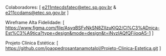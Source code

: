 Colaboradores:
[ e211mtecdsfatec@etec.sp.gov.br &
e211ccdams@etec.sp.gov.br ]

Wireframe Alta Fidelidade: 
[ https://www.figma.com/file/AsyqBSFvNkSN8ZIIzuKlQ2/Cl%C3%ADnica-Est%C3%A9tica?type=design&mode=design&t=iNvzIAQfQFiioqA5-1 ]

Projeto Clínica Estética: 
[ https://github.com/joaopedrosantanamotalol/Projeto-Clinica-Estetica.git ]
